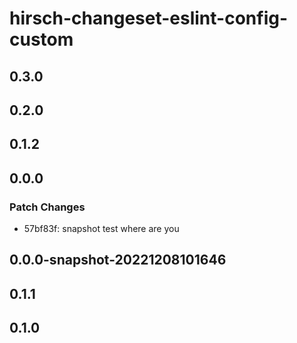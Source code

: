 # hirsch-changeset-eslint-config-custom

## 0.3.0

## 0.2.0

## 0.1.2

## 0.0.0

### Patch Changes

- 57bf83f: snapshot test where are you

## 0.0.0-snapshot-20221208101646

## 0.1.1

## 0.1.0
